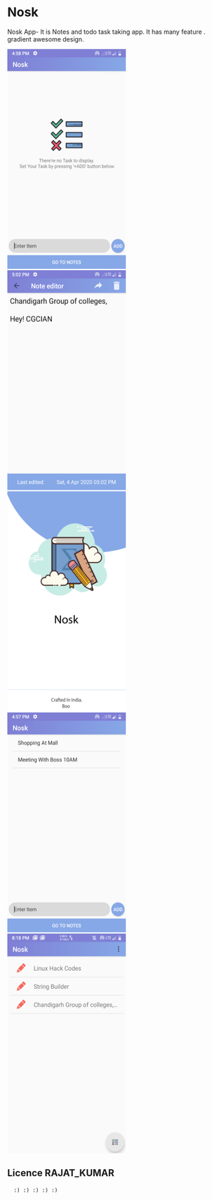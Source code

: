 # Nosk
Nosk App-  It is Notes and todo task taking app. It has many feature . gradient awesome design.



 <img src="https://github.com/rjtcode/Nosk/blob/master/Screenshot_20200404-165823_Nosk.png" alt="NOSK" height="500" width="270"> 
  <img src="https://github.com/rjtcode/Nosk/blob/master/Screenshot_20200404-170216_Nosk.png" alt="NOSK" height="500" width="270">
   <img src="https://github.com/rjtcode/Nosk/blob/master/Screenshot_20200424-200817_Nosk.png" alt="NOSK" height="500" width="270">
      <img src="https://github.com/rjtcode/Nosk/blob/master/Screenshot_20200404-165739_Nosk.png" alt="NOSK" height="500" width="270">
   <img src="https://github.com/rjtcode/Nosk/blob/master/Screenshot_20200424-201831_Pixel_Launcher.png" alt="NOSK" height="500" width="270">



##  Licence  RAJAT_KUMAR  ##
      :) :) :) :) :)
      
      
